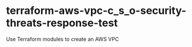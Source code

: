 # terraform-aws-vpc-c_s_o-security-threats-response-test
Use Terraform modules to create an AWS VPC
